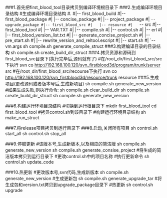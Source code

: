 ###1.首先把first_blood_tool目录拷贝到编译环境根目录下
###2.生成编译环境目录结构
	#生成编译环境目录结构
	#.
	#|-- first_blood_build
	#|-- first_blood_package
	#|   |-- concise_package
	#|   |-- project_package
	#|   `-- upgrade_package
	#|-- first_blood_src
	#|   |-- resource
	#|   `-- src
	#|-- first_blood_tool
	#|   |-- VAR.TXT
	#|   |-- compile.sh
	#|   |-- control.sh
	#|   |-- erl
	#|   |-- first_blood_version_list.txt
	#|   |-- generate_concise_project.sh
	#|   |-- pre_start.sh
	#|   |-- rewrite_version_and_reltool.escript
	#|   |-- start.sh
	#|   `-- vm.args
	sh compile.sh generate_compile_struct
###3.构建编译目录的目录结构
	sh compile.sh create_build_dir_struct
###4.拷贝资源和源码到first_blood_src目录下(执行完毕后,源码就有了)
	#在/root_dir/first_blood_src/src下执行
	svn co http://192.168.100.120/svn_firstblood3d/program/trunk/server src
	#在/root_dir/first_blood_src/recourse下执行
	svn co http://192.168.100.120/svn_firstblood3d/resource/trunk resource
###5.生成项目(更改源码或者版本号后,生成新项目)
	sh compile.sh generate_new_version
	#如果生成失败,则执行命令:
	sh compile.sh clear_build_dir
	sh compile.sh create_build_dir_struct
	sh compile.sh generate_new_version

###6.构建运行环境目录结构
	#切换到运行根目录下
	mkdir first_blood_tool
	cd first_blood_tool
	#拷贝control.sh到该目录下
	#构建运行环境目录结构
	sh make_run_struct

###7.将release项目拷贝到运行目录下
###8.启动,关闭所有项目
	sh control.sh start_all
	sh control.sh stop_all

###9.停服更新
	#该版本号,生成新版本,以及相应的简洁版
	sh compile.sh generate_new_version
	sh compile.sh generate_consise_project
	#将生成的简洁版本拷贝到运行目录下
	#更改control.sh中的项目名称
	#执行更新命令
	sh control.sh update_code

###10.热更新
	#更改版本号,svn代码,生成新版本
	sh compile.sh generate_new_version
	#生成更新包
	sh compile.sh generate_upgrade_tar
	#将生成包和version.txt拷贝到upgrade_package目录下
	#热更新
	sh control.sh upgrade
	












